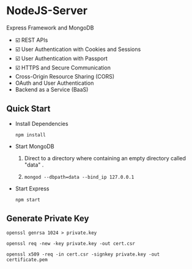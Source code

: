 # NodeJS-Server
Express Framework and MongoDB
- ☑️ REST APIs
- ☑️ User Authentication with Cookies and Sessions
- ☑️ User Authentication with Passport
- ☑️ HTTPS and Secure Communication
- Cross-Origin Resource Sharing (CORS)
- OAuth and User Authentication
- Backend as a Service (BaaS)



## Quick Start

- Install Dependencies

  ```
  npm install
  ```

- Start MongoDB

  1. Direct to a directory where containing an empty directory called "data" .

  2. ```
     mongod --dbpath=data --bind_ip 127.0.0.1
     ```

- Start Express

  ```
  npm start
  ```

  

## Generate Private Key

```
openssl genrsa 1024 > private.key
```

```
openssl req -new -key private.key -out cert.csr
```

```
openssl x509 -req -in cert.csr -signkey private.key -out certificate.pem
```

